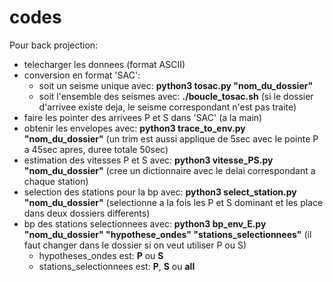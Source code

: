# codes

Pour back projection:
- telecharger les donnees (format ASCII)
- conversion en format 'SAC':
   - soit un seisme unique avec: **python3 tosac.py "nom_du_dossier"**
   - soit l'ensemble des seismes avec: **./boucle_tosac.sh** (si le dossier d'arrivee existe deja, le seisme correspondant n'est pas traite)
- faire les pointer des arrivees P et S dans 'SAC' (a la main)
- obtenir les envelopes avec: **python3 trace_to_env.py "nom_du_dossier"** (un trim est aussi applique de 5sec avec le pointe P a 45sec apres, duree totale 50sec)
- estimation des vitesses P et S avec: **python3 vitesse_PS.py "nom_du_dossier"** (cree un dictionnaire avec le delai correspondant a chaque station)
- selection des stations pour la bp avec: **python3 select_station.py "nom_du_dossier"** (selectionne a la fois les P et S dominant et les place dans deux dossiers differents)
- bp des stations selectionnees avec: **python3 bp_env_E.py "nom_du_dossier" "hypothese_ondes" "stations_selectionnees"** (il faut changer dans le dossier si on veut utiliser P ou S)
   - hypotheses_ondes est: **P** ou **S**
   - stations_selectionnees est: **P**, **S** ou **all**
